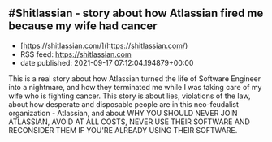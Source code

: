 ## #Shitlassian - story about how Atlassian fired me because my wife had cancer
 - [https://shitlassian.com/](https://shitlassian.com/)
 - RSS feed: https://shitlassian.com
 - date published: 2021-09-17 07:12:04.194879+00:00

This is a real story about how Atlassian turned the life of Software Engineer into a nightmare, and how they terminated me while I was taking care of my wife who is fighting cancer. This story is about lies, violations of the law, about how desperate and disposable people are in this neo-feudalist organization - Atlassian, and about WHY YOU SHOULD NEVER JOIN ATLASSIAN, AVOID AT ALL COSTS, NEVER USE THEIR SOFTWARE AND RECONSIDER THEM IF YOU'RE ALREADY USING THEIR SOFTWARE.

